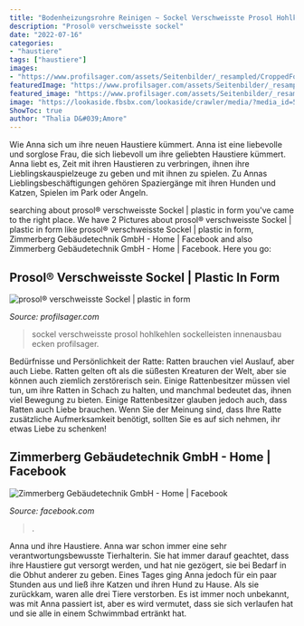 ```yaml
---
title: "Bodenheizungsrohre Reinigen ~ Sockel Verschweisste Prosol Hohlkehlen Sockelleisten Innenausbau Ecken Profilsager"
description: "Prosol® verschweisste sockel"
date: "2022-07-16"
categories:
- "haustiere"
tags: ["haustiere"]
images:
- "https://www.profilsager.com/assets/Seitenbilder/_resampled/CroppedFocusedImageWzEyMDAsNzUwLCJ5Iiw1MV0/verschweisster-sockel7.gif"
featuredImage: "https://www.profilsager.com/assets/Seitenbilder/_resampled/CroppedFocusedImageWzEyMDAsNzUwLCJ5Iiw1MV0/verschweisster-sockel7.gif"
featured_image: "https://www.profilsager.com/assets/Seitenbilder/_resampled/CroppedFocusedImageWzEyMDAsNzUwLCJ5Iiw1MV0/verschweisster-sockel7.gif"
image: "https://lookaside.fbsbx.com/lookaside/crawler/media/?media_id=556016964756756"
ShowToc: true
author: "Thalia D&#039;Amore"
---
```



Wie Anna sich um ihre neuen Haustiere kümmert.
Anna ist eine liebevolle und sorglose Frau, die sich liebevoll um ihre geliebten Haustiere kümmert. Anna liebt es, Zeit mit ihren Haustieren zu verbringen, ihnen ihre Lieblingskauspielzeuge zu geben und mit ihnen zu spielen. Zu Annas Lieblingsbeschäftigungen gehören Spaziergänge mit ihren Hunden und Katzen, Spielen im Park oder Angeln.

	

		
searching about prosol® verschweisste Sockel | plastic in form you've came to the right place. We have 2 Pictures about prosol® verschweisste Sockel | plastic in form like prosol® verschweisste Sockel | plastic in form, Zimmerberg Gebäudetechnik GmbH - Home | Facebook and also Zimmerberg Gebäudetechnik GmbH - Home | Facebook. Here you go:
		
    
## Prosol® Verschweisste Sockel | Plastic In Form

<img loading=lazy src="https://www.profilsager.com/assets/Seitenbilder/_resampled/CroppedFocusedImageWzEyMDAsNzUwLCJ5Iiw1MV0/verschweisster-sockel7.gif" onerror="this.onerror=null;this.src='https://tse3.mm.bing.net/th?id=OIP.z17kW1xzlVX35qqmgvFlbAHaEo&amp;pid=15.1';" alt="prosol® verschweisste Sockel | plastic in form">

_Source: profilsager.com_

>sockel verschweisste prosol hohlkehlen sockelleisten innenausbau ecken profilsager. 

	

Bedürfnisse und Persönlichkeit der Ratte: Ratten brauchen viel Auslauf, aber auch Liebe.
Ratten gelten oft als die süßesten Kreaturen der Welt, aber sie können auch ziemlich zerstörerisch sein. Einige Rattenbesitzer müssen viel tun, um ihre Ratten in Schach zu halten, und manchmal bedeutet das, ihnen viel Bewegung zu bieten. Einige Rattenbesitzer glauben jedoch auch, dass Ratten auch Liebe brauchen. Wenn Sie der Meinung sind, dass Ihre Ratte zusätzliche Aufmerksamkeit benötigt, sollten Sie es auf sich nehmen, ihr etwas Liebe zu schenken!

    
## Zimmerberg Gebäudetechnik GmbH - Home | Facebook

<img loading=lazy src="https://lookaside.fbsbx.com/lookaside/crawler/media/?media_id=556016964756756" onerror="this.onerror=null;this.src='https://tse3.mm.bing.net/th?id=OIP.ve7QZ41cikdlnfsaK58sjAHaDV&amp;pid=15.1';" alt="Zimmerberg Gebäudetechnik GmbH - Home | Facebook">

_Source: facebook.com_

>. 

	

Anna und ihre Haustiere.
Anna war schon immer eine sehr verantwortungsbewusste Tierhalterin. Sie hat immer darauf geachtet, dass ihre Haustiere gut versorgt werden, und hat nie gezögert, sie bei Bedarf in die Obhut anderer zu geben. Eines Tages ging Anna jedoch für ein paar Stunden aus und ließ ihre Katzen und ihren Hund zu Hause. Als sie zurückkam, waren alle drei Tiere verstorben. Es ist immer noch unbekannt, was mit Anna passiert ist, aber es wird vermutet, dass sie sich verlaufen hat und sie alle in einem Schwimmbad ertränkt hat.

